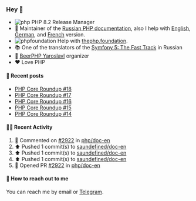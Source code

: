 ### Hey 👋

- ![php](https://user-images.githubusercontent.com/4685504/174548850-037dfd35-3b33-4154-9c50-95efd45ba66a.png) PHP 8.2 Release Manager
- 📖 Maintainer of the [Russian PHP documentation](https://github.com/php/doc-ru), also I help with [English](https://github.com/php/doc-en), [German](https://github.com/php/doc-de), and [French](https://github.com/php/doc-fr) version.
- ![phpfoundation](https://user-images.githubusercontent.com/4685504/174548733-72f62c18-f57e-47a6-8201-cb3d87e06b98.png) Help with [thephp.foundation](https://github.com/ThePHPF/thephp.foundation).
- 📚 One of the translators of
  the [Symfony 5: The Fast Track](https://symfony.com/doc/current/the-fast-track/ru/index.html)
  in Russian
- 🍻 [BeerPHP Yaroslavl](https://github.com/beerphp/yaroslavl) organizer
- ❤️ Love PHP

#### 📜 Recent posts

<!-- BLOG-POST-LIST:START -->
- [PHP Core Roundup #18](https://thephp.foundation/blog/2023/11/01/php-core-roundup-18/)
- [PHP Core Roundup #17](https://thephp.foundation/blog/2023/10/01/php-core-roundup-17/)
- [PHP Core Roundup #16](https://thephp.foundation/blog/2023/09/01/php-core-roundup-16/)
- [PHP Core Roundup #15](https://thephp.foundation/blog/2023/08/01/php-core-roundup-15/)
- [PHP Core Roundup #14](https://thephp.foundation/blog/2023/07/01/php-core-roundup-14/)
<!-- BLOG-POST-LIST:END -->

#### 👨‍💻 Recent Activity

<!--RECENT_ACTIVITY:start-->
1. 💬 Commented on [#2922](https://github.com/php/doc-en/pull/2922#issuecomment-1796386465) in [php/doc-en](https://github.com/php/doc-en)<br>
2. ⬆️ Pushed 1 commit(s) to [saundefined/doc-en](https://github.com/saundefined/doc-en)<br>
3. ⬆️ Pushed 1 commit(s) to [saundefined/doc-en](https://github.com/saundefined/doc-en)<br>
4. ⬆️ Pushed 1 commit(s) to [saundefined/doc-en](https://github.com/saundefined/doc-en)<br>
5. 💪 Opened PR [#2922](https://github.com/php/doc-en/pull/2922) in [php/doc-en](https://github.com/php/doc-en)<br>
<!--RECENT_ACTIVITY:end-->

#### 💌 How to reach out to me

You can reach me by email or [Telegram](https://t.me/saundefined).
